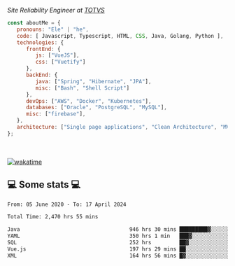 <p><em>Site Reliability Engineer at <a href="https://www.totvs.com/">TOTVS</a></br>
</em></p>


```javascript
const aboutMe = {
   pronouns: "Ele" | "he",
   code: [ Javascript, Typescript, HTML, CSS, Java, Golang, Python ],
   technologies: {
      frontEnd: {
         js: ["VueJS"],
         css: ["Vuetify"]
      },
      backEnd: {
         java: ["Spring", "Hibernate", "JPA"],
         misc: ["Bash", "Shell Script"]
      },
      devOps: ["AWS", "Docker", "Kubernetes"],
      databases: ["Oracle", "PostgreSQL", "MySQL"],
      misc: ["firebase"],
   },
   architecture: ["Single page applications", "Clean Architecture", "MVC", "Microservices"],
};
```
</br></br>
[![wakatime](https://wakatime.com/badge/user/a3a8ed06-d304-4d6b-bc86-4adc418cdea7.svg)](https://wakatime.com/@a3a8ed06-d304-4d6b-bc86-4adc418cdea7)
<h2>💻 Some stats 💻</h2>

<!--START_SECTION:waka-->

```txt
From: 05 June 2020 - To: 17 April 2024

Total Time: 2,470 hrs 55 mins

Java                                   946 hrs 30 mins █████████▓░░░░░░░░░░░░░░░   38.31 %
YAML                                   350 hrs 1 min   ███▓░░░░░░░░░░░░░░░░░░░░░   14.17 %
SQL                                    252 hrs         ██▓░░░░░░░░░░░░░░░░░░░░░░   10.20 %
Vue.js                                 197 hrs 29 mins ██░░░░░░░░░░░░░░░░░░░░░░░   07.99 %
XML                                    164 hrs 56 mins █▓░░░░░░░░░░░░░░░░░░░░░░░   06.68 %
```

<!--END_SECTION:waka-->
